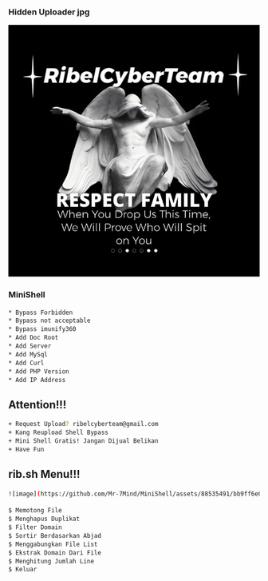 ### Hidden Uploader jpg

![alt text](https://raw.githubusercontent.com/Mr-7Mind/MiniShell/main/rct.jpg)
### MiniShell

```bash
* Bypass Forbidden
* Bypass not acceptable
* Bypass imunify360
* Add Doc Root
* Add Server
* Add MySql
* Add Curl
* Add PHP Version
* Add IP Address
```

## Attention!!!

```bash
+ Request Upload? ribelcyberteam@gmail.com
+ Kang Reupload Shell Bypass
+ Mini Shell Gratis! Jangan Dijual Belikan
+ Have Fun
```
## rib.sh Menu!!!

```bash
![image](https://github.com/Mr-7Mind/MiniShell/assets/88535491/bb9ff6e0-00d9-429d-bd8a-a6814f33b7fd)

$ Memotong File
$ Menghapus Duplikat
$ Filter Domain
$ Sortir Berdasarkan Abjad
$ Menggabungkan File List
$ Ekstrak Domain Dari File
$ Menghitung Jumlah Line
$ Keluar
